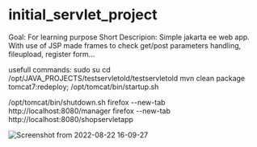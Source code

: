 # initial_servlet_project 
Goal: For learning purpose
Short Descripion: Simple jakarta ee web app. 
With use of JSP made frames to check get/post parameters handling, fileupload, register form...

usefull commands:
sudo su
cd /opt/JAVA_PROJECTS/testservletold/testservletold
mvn clean package tomcat7:redeploy; /opt/tomcat/bin/startup.sh

/opt/tomcat/bin/shutdown.sh
firefox --new-tab http://localhost:8080/manager
firefox --new-tab http://localhost:8080/shopservletapp

![Screenshot from 2022-08-22 16-09-27](https://user-images.githubusercontent.com/110842572/185929282-9186e1b7-4c26-485e-aad2-f5b96a5940d4.png)
